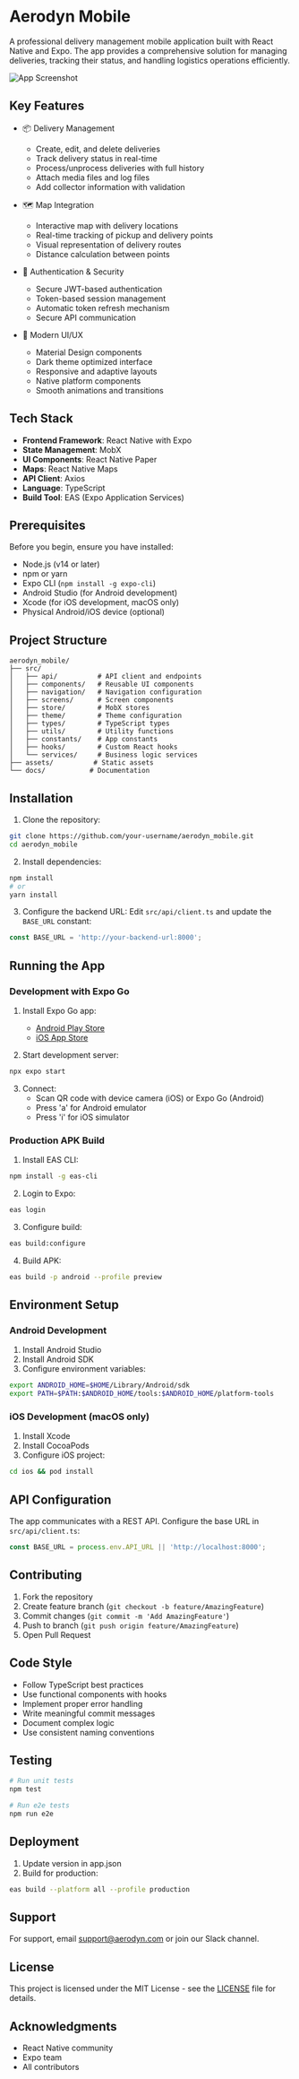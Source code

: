 # Aerodyn Mobile

A professional delivery management mobile application built with React Native and Expo. The app provides a comprehensive solution for managing deliveries, tracking their status, and handling logistics operations efficiently.

![App Screenshot](assets/logo.png)

## Key Features

- 📦 Delivery Management
  - Create, edit, and delete deliveries
  - Track delivery status in real-time
  - Process/unprocess deliveries with full history
  - Attach media files and log files
  - Add collector information with validation

- 🗺️ Map Integration
  - Interactive map with delivery locations
  - Real-time tracking of pickup and delivery points
  - Visual representation of delivery routes
  - Distance calculation between points

- 🔐 Authentication & Security
  - Secure JWT-based authentication
  - Token-based session management
  - Automatic token refresh mechanism
  - Secure API communication

- 📱 Modern UI/UX
  - Material Design components
  - Dark theme optimized interface
  - Responsive and adaptive layouts
  - Native platform components
  - Smooth animations and transitions

## Tech Stack

- **Frontend Framework**: React Native with Expo
- **State Management**: MobX
- **UI Components**: React Native Paper
- **Maps**: React Native Maps
- **API Client**: Axios
- **Language**: TypeScript
- **Build Tool**: EAS (Expo Application Services)

## Prerequisites

Before you begin, ensure you have installed:
- Node.js (v14 or later)
- npm or yarn
- Expo CLI (`npm install -g expo-cli`)
- Android Studio (for Android development)
- Xcode (for iOS development, macOS only)
- Physical Android/iOS device (optional)

## Project Structure

```
aerodyn_mobile/
├── src/
│   ├── api/          # API client and endpoints
│   ├── components/   # Reusable UI components
│   ├── navigation/   # Navigation configuration
│   ├── screens/      # Screen components
│   ├── store/        # MobX stores
│   ├── theme/        # Theme configuration
│   ├── types/        # TypeScript types
│   ├── utils/        # Utility functions
│   ├── constants/    # App constants
│   ├── hooks/        # Custom React hooks
│   └── services/     # Business logic services
├── assets/          # Static assets
└── docs/           # Documentation
```

## Installation

1. Clone the repository:
```bash
git clone https://github.com/your-username/aerodyn_mobile.git
cd aerodyn_mobile
```

2. Install dependencies:
```bash
npm install
# or
yarn install
```

3. Configure the backend URL:
Edit `src/api/client.ts` and update the `BASE_URL` constant:
```typescript
const BASE_URL = 'http://your-backend-url:8000';
```

## Running the App

### Development with Expo Go

1. Install Expo Go app:
   - [Android Play Store](https://play.google.com/store/apps/details?id=host.exp.exponent)
   - [iOS App Store](https://apps.apple.com/app/expo-go/id982107779)

2. Start development server:
```bash
npx expo start
```

3. Connect:
   - Scan QR code with device camera (iOS) or Expo Go (Android)
   - Press 'a' for Android emulator
   - Press 'i' for iOS simulator

### Production APK Build

1. Install EAS CLI:
```bash
npm install -g eas-cli
```

2. Login to Expo:
```bash
eas login
```

3. Configure build:
```bash
eas build:configure
```

4. Build APK:
```bash
eas build -p android --profile preview
```

## Environment Setup

### Android Development
1. Install Android Studio
2. Install Android SDK
3. Configure environment variables:
```bash
export ANDROID_HOME=$HOME/Library/Android/sdk
export PATH=$PATH:$ANDROID_HOME/tools:$ANDROID_HOME/platform-tools
```

### iOS Development (macOS only)
1. Install Xcode
2. Install CocoaPods
3. Configure iOS project:
```bash
cd ios && pod install
```

## API Configuration

The app communicates with a REST API. Configure the base URL in `src/api/client.ts`:

```typescript
const BASE_URL = process.env.API_URL || 'http://localhost:8000';
```

## Contributing

1. Fork the repository
2. Create feature branch (`git checkout -b feature/AmazingFeature`)
3. Commit changes (`git commit -m 'Add AmazingFeature'`)
4. Push to branch (`git push origin feature/AmazingFeature`)
5. Open Pull Request

## Code Style

- Follow TypeScript best practices
- Use functional components with hooks
- Implement proper error handling
- Write meaningful commit messages
- Document complex logic
- Use consistent naming conventions

## Testing

```bash
# Run unit tests
npm test

# Run e2e tests
npm run e2e
```

## Deployment

1. Update version in app.json
2. Build for production:
```bash
eas build --platform all --profile production
```

## Support

For support, email support@aerodyn.com or join our Slack channel.

## License

This project is licensed under the MIT License - see the [LICENSE](LICENSE) file for details.

## Acknowledgments

- React Native community
- Expo team
- All contributors 